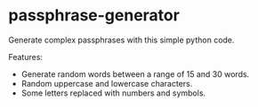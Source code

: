 # passphrase-generator
Generate complex passphrases with this simple python code.

Features:
- Generate random words between a range  of 15 and 30 words.
- Random uppercase and lowercase characters.
- Some letters replaced with numbers and symbols.
